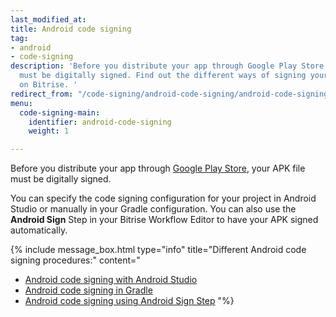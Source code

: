 ```yaml
---
last_modified_at: 
title: Android code signing
tag:
- android
- code-signing
description: 'Before you distribute your app through Google Play Store, your APK file
  must be digitally signed. Find out the different ways of signing your Android app
  on Bitrise. '
redirect_from: "/code-signing/android-code-signing/android-code-signing-procedures/"
menu:
  code-signing-main:
    identifier: android-code-signing
    weight: 1

---
```

Before you distribute your app through [Google Play Store](https://play.google.com/store/apps), your APK file must be digitally signed.

You can specify the code signing configuration for your project in Android Studio or manually in your Gradle configuration. You can also use the **Android Sign** Step in your Bitrise Workflow Editor to have your APK signed automatically.

{% include message_box.html type="info" title="Different Android code signing procedures:" content="

* [Android code signing with Android Studio](/code-signing/android-code-signing/android-code-signing-with-android-studio/)
* [Android code signing in Gradle](/code-signing/android-code-signing/android-code-signing-in-gradle/)
* [Android code signing using Android Sign Step](/code-signing/android-code-signing/android-code-signing-using-bitrise-sign-apk-step/)
  "%}